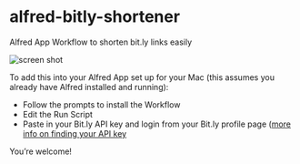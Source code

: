 # alfred-bitly-shortener
Alfred App Workflow to shorten bit.ly links easily

![screen shot](http://techcraver.com/wp-content/uploads/2015/10/Alfred-bitly-workflow.png)

To add this into your Alfred App set up for your Mac (this assumes you already have Alfred installed and running):

* Follow the prompts to install the Workflow
* Edit the Run Script
* Paste in your Bit.ly API key and login from your Bit.ly profile page ([more info on finding your API key](http://support.bitly.com/customer/portal/articles/1765835?b_id=5611)

You’re welcome!
